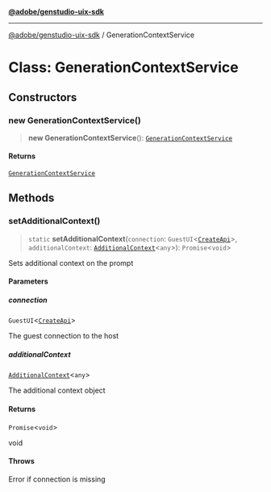 [**@adobe/genstudio-uix-sdk**](../README.md)

***

[@adobe/genstudio-uix-sdk](../globals.md) / GenerationContextService

# Class: GenerationContextService

## Constructors

### new GenerationContextService()

> **new GenerationContextService**(): [`GenerationContextService`](GenerationContextService.md)

#### Returns

[`GenerationContextService`](GenerationContextService.md)

## Methods

### setAdditionalContext()

> `static` **setAdditionalContext**(`connection`: `GuestUI`\<[`CreateApi`](../interfaces/CreateApi.md)\>, `additionalContext`: [`AdditionalContext`](../type-aliases/AdditionalContext.md)\<`any`\>): `Promise`\<`void`\>

Sets additional context on the prompt

#### Parameters

##### connection

`GuestUI`\<[`CreateApi`](../interfaces/CreateApi.md)\>

The guest connection to the host

##### additionalContext

[`AdditionalContext`](../type-aliases/AdditionalContext.md)\<`any`\>

The additional context object

#### Returns

`Promise`\<`void`\>

void

#### Throws

Error if connection is missing
